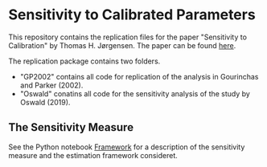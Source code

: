# Sensitivity to Calibrated Parameters

This repository contains the replication files for the paper "Sensitivity to Calibration" by Thomas H. Jørgensen. 
The paper can be found [here](https://www.ifs.org.uk/uploads/CWP1620-Sensitivity-to-Calibrated-Parameters.pdf).

The replication package contains two folders. 
+ "GP2002" contains all code for replication of the analysis in Gourinchas and Parker (2002).
+ "Oswald" conatins all code for the sensitivity analysis of the study by Oswald (2019).

## The Sensitivity Measure
See the Python notebook [Framework](https://github.com/ThomasHJorgensen/Sensitivity/blob/master/Framework.ipynb) for a description of the sensitivity measure and the estimation framework consideret.
